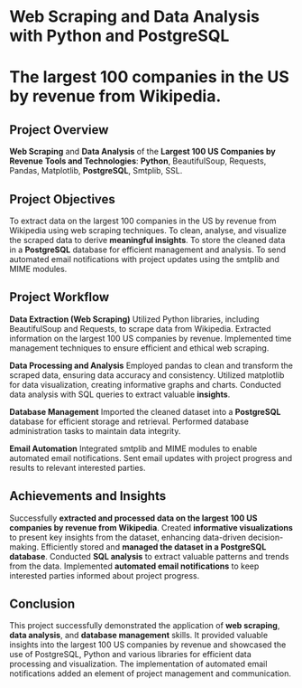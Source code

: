 # Web Scraping and Data Analysis with Python and PostgreSQL
# The largest 100 companies in the US by revenue from Wikipedia.


## Project Overview

**Web Scraping** and **Data Analysis** of the **Largest 100 US Companies by Revenue**
**Tools and Technologies**: **Python**, BeautifulSoup, Requests, Pandas, Matplotlib, **PostgreSQL**, Smtplib, SSL.

## Project Objectives

To extract data on the largest 100 companies in the US by revenue from Wikipedia using web scraping techniques.
To clean, analyse, and visualize the scraped data to derive **meaningful insights**.
To store the cleaned data in a **PostgreSQL** database for efficient management and analysis.
To send automated email notifications with project updates using the smtplib and MIME modules.

## Project Workflow

**Data Extraction (Web Scraping)**
Utilized Python libraries, including BeautifulSoup and Requests, to scrape data from Wikipedia.
Extracted information on the largest 100 US companies by revenue.
Implemented time management techniques to ensure efficient and ethical web scraping.

**Data Processing and Analysis**
Employed pandas to clean and transform the scraped data, ensuring data accuracy and consistency.
Utilized matplotlib for data visualization, creating informative graphs and charts.
Conducted data analysis with SQL queries to extract valuable **insights**.

**Database Management**
Imported the cleaned dataset into a **PostgreSQL** database for efficient storage and retrieval.
Performed database administration tasks to maintain data integrity.

**Email Automation**
Integrated smtplib and MIME modules to enable automated email notifications.
Sent email updates with project progress and results to relevant interested parties.

## Achievements and Insights

Successfully **extracted and processed data on the largest 100 US companies by revenue from Wikipedia**.
Created **informative visualizations** to present key insights from the dataset, enhancing data-driven decision-making.
Efficiently stored and **managed the dataset in a PostgreSQL database**.
Conducted **SQL analysis** to extract valuable patterns and trends from the data.
Implemented **automated email notifications** to keep interested parties informed about project progress.

## Conclusion

This project successfully demonstrated the application of **web scraping**, **data analysis**, and **database management** skills. 
It provided valuable insights into the largest 100 US companies by revenue and showcased the use of PostgreSQL, Python and various libraries for efficient data processing and visualization. The implementation of automated email notifications added an element of project management and communication.
